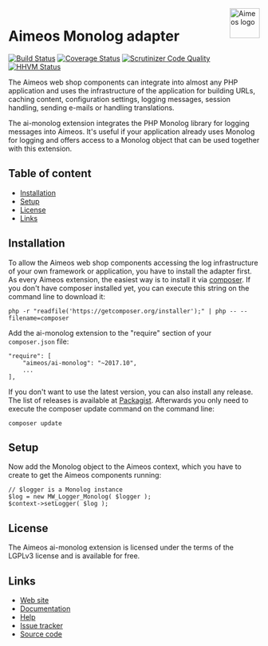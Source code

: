 <a href="https://aimeos.org/">
    <img src="https://aimeos.org/fileadmin/template/icons/logo.png" alt="Aimeos logo" title="Aimeos" align="right" height="60" />
</a>

# Aimeos Monolog adapter

[![Build Status](https://travis-ci.org/aimeos/ai-monolog.svg)](https://travis-ci.org/aimeos/ai-monolog)
[![Coverage Status](https://coveralls.io/repos/aimeos/ai-monolog/badge.svg?branch=master)](https://coveralls.io/r/aimeos/ai-monolog?branch=master)
[![Scrutinizer Code Quality](https://scrutinizer-ci.com/g/aimeos/ai-monolog/badges/quality-score.png?b=master)](https://scrutinizer-ci.com/g/aimeos/ai-monolog/?branch=master)
[![HHVM Status](http://hhvm.h4cc.de/badge/aimeos/ai-monolog.svg)](http://hhvm.h4cc.de/package/aimeos/ai-monolog)

The Aimeos web shop components can integrate into almost any PHP application and uses the infrastructure of the application for building URLs, caching content, configuration settings, logging messages, session handling, sending e-mails or handling translations.

The ai-monolog extension integrates the PHP Monolog library for logging messages into Aimeos. It's useful if your application already uses Monolog for logging and offers access to a Monolog object that can be used together with this extension.

## Table of content

- [Installation](#installation)
- [Setup](#setup)
- [License](#license)
- [Links](#links)

## Installation

To allow the Aimeos web shop components accessing the log infrastructure of your own framework or application, you have to install the adapter first. As every Aimeos extension, the easiest way is to install it via [composer](https://getcomposer.org/). If you don't have composer installed yet, you can execute this string on the command line to download it:
```
php -r "readfile('https://getcomposer.org/installer');" | php -- --filename=composer
```

Add the ai-monolog extension to the "require" section of your ```composer.json``` file:
```
"require": [
    "aimeos/ai-monolog": "~2017.10",
    ...
],
```
If you don't want to use the latest version, you can also install any release. The list of releases is available at [Packagist](https://packagist.org/packages/aimeos/ai-monolog). Afterwards you only need to execute the composer update command on the command line:
```
composer update
```

## Setup

Now add the Monolog object to the Aimeos context, which you have to create to get the Aimeos components running:
```
// $logger is a Monolog instance
$log = new MW_Logger_Monolog( $logger );
$context->setLogger( $log );
```

## License

The Aimeos ai-monolog extension is licensed under the terms of the LGPLv3 license and is available for free.

## Links

* [Web site](https://aimeos.org/)
* [Documentation](https://aimeos.org/docs)
* [Help](https://aimeos.org/help)
* [Issue tracker](https://github.com/aimeos/ai-monolog/issues)
* [Source code](https://github.com/aimeos/ai-monolog)
